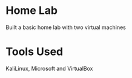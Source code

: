 # Home Lab
Built a basic home lab with two virtual machines

# Tools Used
KaliLinux, Microsoft and VirtualBox

